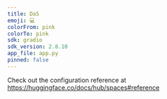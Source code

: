 ```yaml
---
title: DaS
emoji: 💻
colorFrom: pink
colorTo: pink
sdk: gradio
sdk_version: 2.8.10
app_file: app.py
pinned: false
---
```


Check out the configuration reference at https://huggingface.co/docs/hub/spaces#reference
